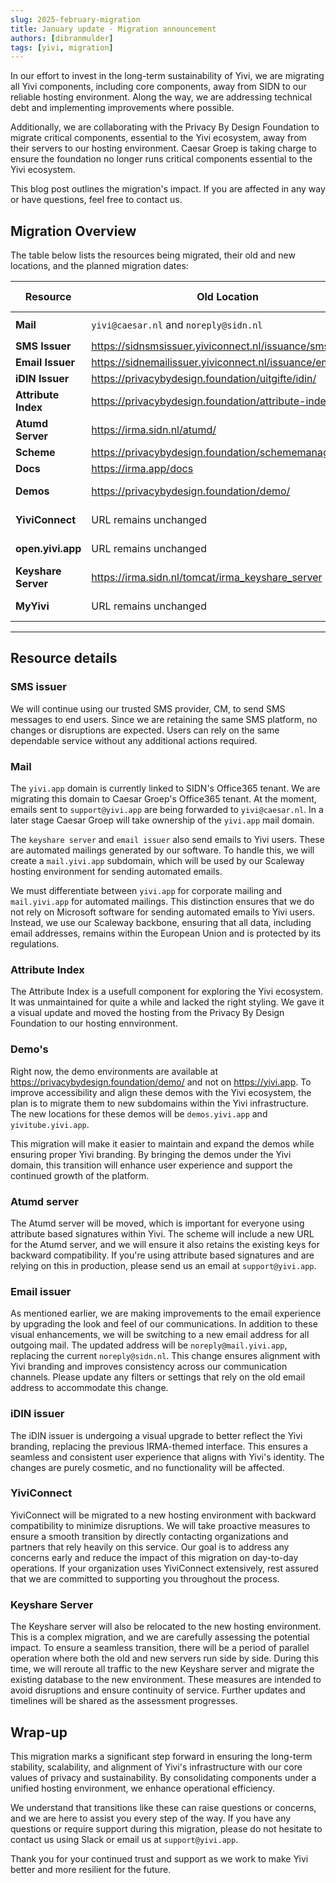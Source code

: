 ```yaml
---
slug: 2025-february-migration
title: January update - Migration announcement
authors: [dibranmulder]
tags: [yivi, migration]
---
```


In our effort to invest in the long-term sustainability of Yivi, we are migrating all Yivi components, including core components, away from SIDN to our reliable hosting environment. Along the way, we are addressing technical debt and implementing improvements where possible.

Additionally, we are collaborating with the Privacy By Design Foundation to migrate critical components, essential to the Yivi ecosystem, away from their servers to our hosting environment. Caesar Groep is taking charge to ensure the foundation no longer runs critical components essential to the Yivi ecosystem.

This blog post outlines the migration's impact. If you are affected in any way or have questions, feel free to contact us.

<!-- truncate -->

## Migration Overview
The table below lists the resources being migrated, their old and new locations, and the planned migration dates:

| **Resource**          | **Old Location**                                           | **New Location**                      | **Migration Date**   |
|-----------------------|------------------------------------------------------------|---------------------------------------|----------------------|
| **Mail**              | `yivi@caesar.nl` and `noreply@sidn.nl`                     | `support@yivi.app` and `noreply@mail.yivi.app`| ✅ Ready     |
| **SMS Issuer**        | https://sidnsmsissuer.yiviconnect.nl/issuance/sms          | https://sms-issuer.yivi.app           | ✅ Ready             |
| **Email Issuer**      | https://sidnemailissuer.yiviconnect.nl/issuance/email      | https://email-issuer.yivi.app         | ✅ Ready             |
| **iDIN Issuer**       | https://privacybydesign.foundation/uitgifte/idin/          | https://idin-issuer.yivi.app          | ✅ Ready         |
| **Attribute Index**   | https://privacybydesign.foundation/attribute-index/en/     | https://attribute-index.yivi.app      | 🚀 Deploying      |
| **Atumd Server**      | https://irma.sidn.nl/atumd/                                | https://atumd.yivi.app                | ✅ Ready         |
| **Scheme**            | https://privacybydesign.foundation/schememanager/pbdf      | https://scheme.yivi.app/pbdf          | ✅ Ready          |
| **Docs**              | https://irma.app/docs                                      | https://docs.yivi.app                 | ✅ Ready |
| **Demos**             | https://privacybydesign.foundation/demo/                   | https://demos.yivi.app                | 🚀 Deploying         |
| **YiviConnect**       | URL remains unchanged                                      | URL remains unchanged                 | February 2025 |
| **open.yivi.app**     | URL remains unchanged                                      | URL remains unchanged                 | February 2025 |
| **Keyshare Server**   | https://irma.sidn.nl/tomcat/irma_keyshare_server           | https://keyshare.yivi.app             | March 2025 |
| **MyYivi**            | URL remains unchanged                                      | URL remains unchanged                 | March 2025 |

---
<!-- truncate -->

## Resource details

### SMS issuer
We will continue using our trusted SMS provider, CM, to send SMS messages to end users. Since we are retaining the same SMS platform, no changes or disruptions are expected. Users can rely on the same dependable service without any additional actions required.

### Mail
The `yivi.app` domain is currently linked to SIDN's Office365 tenant. We are migrating this domain to Caesar Groep's Office365 tenant. At the moment, emails sent to `support@yivi.app` are being forwarded to `yivi@caesar.nl`. In a later stage Caesar Groep will take ownership of the `yivi.app` mail domain.

The `keyshare server` and `email issuer` also send emails to Yivi users. These are automated mailings generated by our software. To handle this, we will create a `mail.yivi.app` subdomain, which will be used by our Scaleway hosting environment for sending automated emails.

We must differentiate between `yivi.app` for corporate mailing and `mail.yivi.app` for automated mailings. This distinction ensures that we do not rely on Microsoft software for sending automated emails to Yivi users. Instead, we use our Scaleway backbone, ensuring that all data, including email addresses, remains within the European Union and is protected by its regulations.

### Attribute Index
The Attribute Index is a usefull component for exploring the Yivi ecosystem. It was unmaintained for quite a while and lacked the right styling. We gave it a visual update and moved the hosting from the Privacy By Design Foundation to our hosting ennvironment.

### Demo's
Right now, the demo environments are available at https://privacybydesign.foundation/demo/ and not on https://yivi.app. To improve accessibility and align these demos with the Yivi ecosystem, the plan is to migrate them to new subdomains within the Yivi infrastructure. The new locations for these demos will be `demos.yivi.app` and `yivitube.yivi.app`.

This migration will make it easier to maintain and expand the demos while ensuring proper Yivi branding. By bringing the demos under the Yivi domain, this transition will enhance user experience and support the continued growth of the platform.

### Atumd server
The Atumd server will be moved, which is important for everyone using attribute based signatures within Yivi. The scheme will include a new URL for the Atumd server, and we will ensure it also retains the existing keys for backward compatibility. If you're using attribute based signatures and are relying on this in production, please send us an email at `support@yivi.app`.

### Email issuer
As mentioned earlier, we are making improvements to the email experience by upgrading the look and feel of our communications. In addition to these visual enhancements, we will be switching to a new email address for all outgoing mail. The updated address will be `noreply@mail.yivi.app`, replacing the current `noreply@sidn.nl`. This change ensures alignment with Yivi branding and improves consistency across our communication channels. Please update any filters or settings that rely on the old email address to accommodate this change.

### iDIN issuer
The iDIN issuer is undergoing a visual upgrade to better reflect the Yivi branding, replacing the previous IRMA-themed interface. This ensures a seamless and consistent user experience that aligns with Yivi's identity. The changes are purely cosmetic, and no functionality will be affected.

### YiviConnect
YiviConnect will be migrated to a new hosting environment with backward compatibility to minimize disruptions. We will take proactive measures to ensure a smooth transition by directly contacting organizations and partners that rely heavily on this service. Our goal is to address any concerns early and reduce the impact of this migration on day-to-day operations. If your organization uses YiviConnect extensively, rest assured that we are committed to supporting you throughout the process.

### Keyshare Server
The Keyshare server will also be relocated to the new hosting environment. This is a complex migration, and we are carefully assessing the potential impact. To ensure a seamless transition, there will be a period of parallel operation where both the old and new servers run side by side. During this time, we will reroute all traffic to the new Keyshare server and migrate the existing database to the new environment. These measures are intended to avoid disruptions and ensure continuity of service. Further updates and timelines will be shared as the assessment progresses.

## Wrap-up
This migration marks a significant step forward in ensuring the long-term stability, scalability, and alignment of Yivi's infrastructure with our core values of privacy and sustainability. By consolidating components under a unified hosting environment, we enhance operational efficiency.

We understand that transitions like these can raise questions or concerns, and we are here to assist you every step of the way. If you have any questions or require support during this migration, please do not hesitate to contact us using Slack or email us at `support@yivi.app`.

Thank you for your continued trust and support as we work to make Yivi better and more resilient for the future.